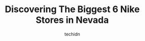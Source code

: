 ---
layout: ampstory
image: https://i0.wp.com/www.depkes.org/wp-content/uploads/2023/06/nike-0-in-nevada-1685968584.jpeg?resize=640,853
author: techidn
featured: false
description: Discover the impressive array of Nike options in Nevada, where you can find 6 of the largest Nike establishments in the area. From renowned classics to hidden gems, Nevada offers a diverse r
title: Discovering The Biggest 6 Nike Stores in Nevada
cover:
   title: Discovering The Biggest 6 Nike Stores in Nevada
   subtitle: Rickpate
   background: https://www.depkes.org/wp-content/uploads/2023/06/nike-0-in-nevada-1685968584.jpeg

pages: 
 - layout: thirds
   top: <h1>#1 Nike Factory Store</h1>
   bottom: "<p>The best store that I alredy visit and see. So many stuffs (shoes) here. Its so amazing for me can arrive and find something new here.And the fact, all outlet around the</p>"
   background: https://www.depkes.org/wp-content/uploads/2023/06/nike-1-in-nevada-1685968585.jpeg
   backgroundblur: true
 - layout: thirds
   top: <h1>#2 Nike Unite - Reno</h1>
   bottom: "<p>1330 Scheels Drive Suite 162, Sparks, NV 89434, United States</p>"
   background: https://www.depkes.org/wp-content/uploads/2023/06/nike-2-in-nevada-1685968585.jpeg
   cta:
      link: https://www.depkes.org/blog/discovering-the-biggest-6-nike-stores-in-nevada/
      text: Discovering The Biggest 6 Nike Stores in Nevada
 - layout: thirds
   top: <h1>#3 Nike Unite - Henderson</h1>
   bottom: "<p>9851 S Eastern Ave, Las Vegas, NV 89183, United States</p>"
   background: https://www.depkes.org/wp-content/uploads/2023/06/nike-3-in-nevada-1685968586.jpeg
   cta:
      link: https://www.depkes.org/blog/discovering-the-biggest-6-nike-stores-in-nevada/
      text: Discovering The Biggest 6 Nike Stores in Nevada
 - layout: thirds
   top: <h1>#4 Nike Las Vegas</h1>
   bottom: "<p>3500 Las Vegas Blvd S Suite M - 5, Las Vegas, NV 89109, United States</p>"
   background: https://images.unsplash.com/photo-1620421680010-0766ff230392?ixlib=rb-4.0.3&ixid=MnwxMjA3fDB8MHxwaG90by1wYWdlfHx8fGVufDB8fHx8&auto=format&fit=crop&w=640&h=853&q=80
   cta:
      link: https://www.depkes.org/blog/discovering-the-biggest-6-nike-stores-in-nevada/
      text: Discovering The Biggest 6 Nike Stores in Nevada
 - layout: thirds
   top: <h1>#5 Nike by Red Rock</h1>
   bottom: "<p>2010 Festival Plaza Dr Suite 100, Las Vegas, NV 89135, United States</p>"
   background: https://images.unsplash.com/photo-1591393223703-56fe1347ac62?ixlib=rb-4.0.3&ixid=MnwxMjA3fDB8MHxwaG90by1wYWdlfHx8fGVufDB8fHx8&auto=format&fit=crop&w=640&h=853&q=80
   cta:
      link: https://www.depkes.org/blog/discovering-the-biggest-6-nike-stores-in-nevada/
      text: Discovering The Biggest 6 Nike Stores in Nevada

 - layout: thirds
   middle: Continue reading...
   background: https://images.unsplash.com/photo-1489648022186-8f49310909a0?ixlib=rb-4.0.3&ixid=MnwxMjA3fDB8MHxwaG90by1wYWdlfHx8fGVufDB8fHx8&auto=format&fit=crop&w=640&h=853&q=80
   cta:
      link: https://www.depkes.org/blog/discovering-the-biggest-6-nike-stores-in-nevada/
      text: Discovering The Biggest 6 Nike Stores in Nevada
      
---